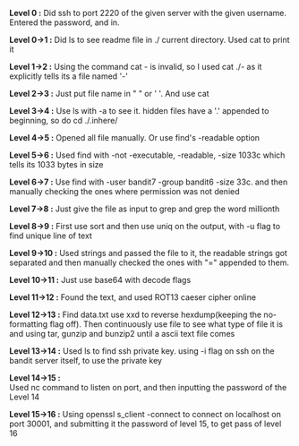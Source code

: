 
**Level 0 :**
 Did ssh to port 2220 of the given server with the given username. Entered the password, and in.

**Level 0->1 :** 
Did ls to see readme file in ./ current directory. Used cat to print it

**Level 1->2 :**
Using the command cat - is invalid, so I used cat ./- as it explicitly tells its a file named '-'

**Level 2->3 :** 
Just put file name in " " or ' '. And use cat

**Level 3->4 :** 
Use ls with -a to see it. hidden files have a '.' appended to beginning, so do cd ./.inhere/

**Level 4->5 :** 
Opened all file manually. Or use find's -readable option

**Level 5->6 :** 
Used find with -not -executable, -readable, -size 1033c which tells its 1033 bytes in size

**Level 6->7 :** 
Use find with -user bandit7 -group bandit6 -size 33c. and then manually checking the ones where permission was not denied

**Level 7->8 :** 
Just give the file as input to grep and grep the word millionth

**Level 8->9 :** 
First use sort and then use uniq on the output, with -u flag to find unique line of text

**Level 9->10 :** 
Used strings and passed the file to it, the readable strings got separated and then manually checked the ones with "=" appended to them.

**Level 10->11 :** 
Just use base64 with decode flags

**Level 11->12 :** 
Found the text, and used ROT13 caeser cipher online

**Level 12->13 :** 
Find data.txt use xxd to reverse hexdump(keeping the no-formatting flag off). Then continuously use file to see what type of file it is and using tar, gunzip and bunzip2 until a ascii text file comes

**Level 13->14 :** 
Used ls to find ssh private key. using -i flag on ssh on the bandit server itself, to use the private key

**Level 14->15 :**  
Used nc command to listen on port, and then inputting the password of the Level 14 

**Level 15->16 :** 
Using openssl s_client -connect to connect on localhost on port 30001, and submitting it the password of level 15, to get pass of level 16 
